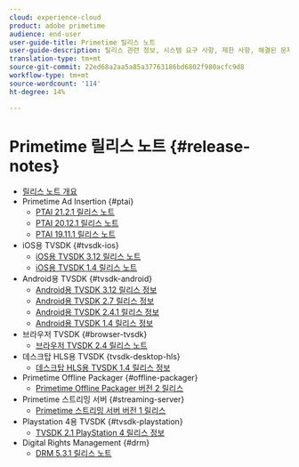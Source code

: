 ```yaml
---
cloud: experience-cloud
product: adobe primetime
audience: end-user
user-guide-title: Primetime 릴리스 노트
user-guide-description: 릴리스 관련 정보, 시스템 요구 사항, 제한 사항, 해결된 문제 및 알려진 문제를 제공합니다.
translation-type: tm+mt
source-git-commit: 22ed68a2aa5a85a37763186bd6802f980acfc9d8
workflow-type: tm+mt
source-wordcount: '114'
ht-degree: 14%

---
```



# Primetime 릴리스 노트  {#release-notes}

+ [릴리스 노트 개요](home.md)
+ Primetime Ad Insertion {#ptai}
   + [PTAI 21.2.1 릴리스 노트](ptai-21x-release-notes.md)
   + [PTAI 20.12.1 릴리스 노트](ptai-20x-release-notes.md)
   + [PTAI 19.11.1 릴리스 노트](ptai-19x-release-notes.md)
+ iOS용 TVSDK {#tvsdk-ios}
   + [iOS용 TVSDK 3.12 릴리스 노트](tvsdk-3x-ios.md)
   + [iOS용 TVSDK 1.4 릴리스 노트](tvsdk-1-4-ios.md)
+ Android용 TVSDK {#tvsdk-android}
   + [Android용 TVSDK 3.12 릴리스 정보](tvsdk-3x-android.md)
   + [Android용 TVSDK 2.7 릴리스 정보](tvsdk-27-android.md)
   + [Android용 TVSDK 2.4.1 릴리스 정보](tvsdk-24-android.md)
   + [Android용 TVSDK 1.4 릴리스 정보](tvsdk-1-4-android.md)
+ 브라우저 TVSDK {#browser-tvsdk}
   + [브라우저 TVSDK 2.4 릴리스 노트](tvsdk-24-browser.md)
+ 데스크탑 HLS용 TVSDK {tvsdk-desktop-hls}
   + [데스크탑 HLS용 TVSDK 1.4 릴리스 정보](tvsdk-1-4-desktop-hls.md)
+ Primetime Offline Packager {#offline-packager}
   + [Primetime Offline Packager 버전 2 릴리스](offline-packager-2x-release-note.md)
+ Primetime 스트리밍 서버 {#streaming-server}
   + [Primetime 스트리밍 서버 버전 1 릴리스](primetime-streaming-server-1x.md)
+ Playstation 4용 TVSDK {#tvsdk-playstation}
   + [TVSDK 2.1 PlayStation 4 릴리스 정보](tvsdk-21-ps4.md)
+ Digital Rights Management {#drm}
   + [DRM 5.3.1 릴리스 노트](drm-531-release-notes.md)
